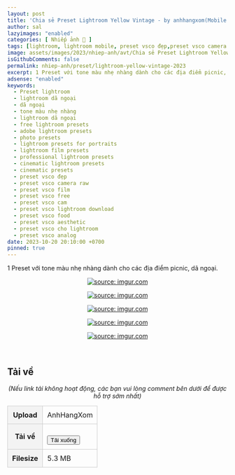 ```yaml
---
layout: post
title: 'Chia sẻ Preset Lightroom Yellow Vintage - by anhhangxom(Mobile and PC)'
author: sal
lazyimages: "enabled"
categories: [ Nhiếp ảnh 📸 ]
tags: [lightroom, lightroom mobile, preset vsco đẹp,preset vsco camera raw, preset vsco film ,preset vsco free ,preset vsco cam, preset vsco lightroom download ,preset vsco food ,preset vsco aesthetic ,preset vsco cho lightroom ,preset vsco analog]
image: assets/images/2023/nhiep-anh/avt/Chia sẻ Preset Lightroom Yellow Vintage - by anhhangxom(Mobile and PC).webp
isGithubComments: false
permalink: nhiep-anh/preset/lightroom-yellow-vintage-2023
excerpt: 1 Preset với tone màu nhẹ nhàng dành cho các địa điểm picnic, dã ngoại.
adsense: "enabled"
keywords:
  - Preset lightroom
  - lightroom dã ngoại
  - dã ngoại
  - tone màu nhẹ nhàng
  - lightroom dã ngoại
  - free lightroom presets
  - adobe lightroom presets
  - photo presets
  - lightroom presets for portraits
  - lightroom film presets
  - professional lightroom presets
  - cinematic lightroom presets
  - cinematic presets
  - preset vsco đẹp
  - preset vsco camera raw
  - preset vsco film
  - preset vsco free
  - preset vsco cam
  - preset vsco lightroom download
  - preset vsco food
  - preset vsco aesthetic
  - preset vsco cho lightroom
  - preset vsco analog
date: 2023-10-20 20:10:00 +0700
pinned: true
---
```


1 Preset với tone màu nhẹ nhàng dành cho các địa điểm picnic, dã ngoại.

<div class="content" style="text-align:center; ">
<a href="https://imgur.com/n2evGeq"><img src="https://i.imgur.com/n2evGeq.jpg" title="source: imgur.com" /></a><br><p></p>
<a href="https://imgur.com/foWNbOU"><img src="https://i.imgur.com/foWNbOU.jpg" title="source: imgur.com" /></a><br><p></p>
<a href="https://imgur.com/Te0zBxf"><img src="https://i.imgur.com/Te0zBxf.jpg" title="source: imgur.com" /></a><br><p></p><a href="https://imgur.com/Y5VhfR9"><img src="https://i.imgur.com/Y5VhfR9.jpg" title="source: imgur.com" /></a><br><p></p>
<a href="https://imgur.com/I3vT3aI"><img src="https://i.imgur.com/I3vT3aI.jpg" title="source: imgur.com" /></a><br><p></p><br></div>

<h2 style="font-style:normal; margin-left:0; margin-right:0; text-align:start"><strong>Tải về</strong></h2>

<p style="text-align:center"><em>(Nếu link tải kh&ocirc;ng hoạt động, c&aacute;c bạn vui l&ograve;ng comment b&ecirc;n dưới để được hỗ trợ sớm nhất)</em></p>
<table><tr><th>Upload</th><td>AnhHangXom</td></tr><tr><th>Tải về</th><td><p id="result"></p>
<button onclick="redirect()">Tải xuống</button></td></tr><tr><th>Filesize</th><td>5.3 MB</td></tr>
</table>

<style>
table{border-collapse:collapse;border-spacing:0;margin:0 auto;width:700px}table td,table th{border:1px solid #ccc;padding:10px}table th{background-color:#f3f3f3}@media only screen and (max-width:700px){table{margin:0 10px;width:auto}}@media only screen and (max-width:480px){table td,table th{display:block;border-bottom:none}table tr:last-child td{border-bottom:1px solid #ccc}}
</style>
<script>
document.getElementById('buttonload').style.display = 'none';
function redirect(){
  setInterval(myURL,5e3),document.getElementById("result").innerHTML="<b>🕵️ Đang tạo link tải. Bạn đợi tẹo nha ;)"}
function myURL(){document.location.href="https://inote.pro/notes/D1QY2Q", document.getElementById('buttonload').style.display = "show",clearInterval(interval)}
</script>

